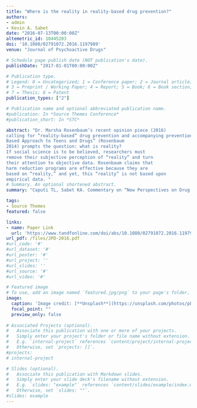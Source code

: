 ```yaml
---
title: "Where is the reality in reality-based drug prevention?"
authors:
- admin
- Kevin A. Sabet
date: "2016-07-13T00:00:00Z"
altemetric_id: 10445203
doi: '10.1080/02791072.2016.1197989'
venue: "Journal of Psychoactive Drugs"

# Schedule page publish date (NOT publication's date). 
publishDate: "2017-01-01T00:00:00Z"

# Publication type.
# Legend: 0 = Uncategorized; 1 = Conference paper; 2 = Journal article;
# 3 = Preprint / Working Paper; 4 = Report; 5 = Book; 6 = Book section;
# 7 = Thesis; 8 = Patent 
publication_types: ["2"]

# Publication name and optional abbreviated publication name. 
#publication: In *Source Themes Conference*
#publication_short: In *STC*

abstract: "Dr. Marsha Rosenbaum’s recent opinion piece (2016)
calling for “reality-based” drug prevention and accompanying prevention program “Safety First: A Reality
Based Approach to Teens and Drugs” (Rosenbaum
2014) prompts the question: what is reality?
If social science is to be believed, researchers must
remove their subjective perception of “reality” and turn
their attention to objective data. Rosenbaum claims that
harm reduction programs are effective because they are
based on “reality,” and yet, this “reality” is not based upon
empirical data. "
# Summary. An optional shortened abstract.
summary: "Caputi TL, Sabet KA. Commentary on “New Perspectives on Drug Education/Prevention”. Journal of Psychoactive Drugs. 2016 May 26;48(3):227-9."

tags:
- Source Themes
featured: false

links:
- name: Paper Link
  url: 'https://www.tandfonline.com/doi/abs/10.1080/02791072.2016.1197989'
url_pdf: /files/JPD-2016.pdf
#url_code: '#'
#url_dataset: '#'
#url_poster: '#'
#url_project: ''
#url_slides: ''
#url_source: '#'
#url_video: '#'

# Featured image
# To use, add an image named `featured.jpg/png` to your page's folder. 
image:
  caption: 'Image credit: [**Unsplash**](https://unsplash.com/photos/pLCdAaMFLTE)'
  focal_point: ""
  preview_only: false
 
# Associated Projects (optional).
#   Associate this publication with one or more of your projects.
#   Simply enter your project's folder or file name without extension.
#   E.g. `internal-project` references `content/project/internal-project/index.md`.
#   Otherwise, set `projects: []`.
#projects:
# internal-project

# Slides (optional).
#   Associate this publication with Markdown slides.
#   Simply enter your slide deck's filename without extension.
#   E.g. `slides: "example"` references `content/slides/example/index.md`.
#   Otherwise, set `slides: ""`.
#slides: example
---
```

